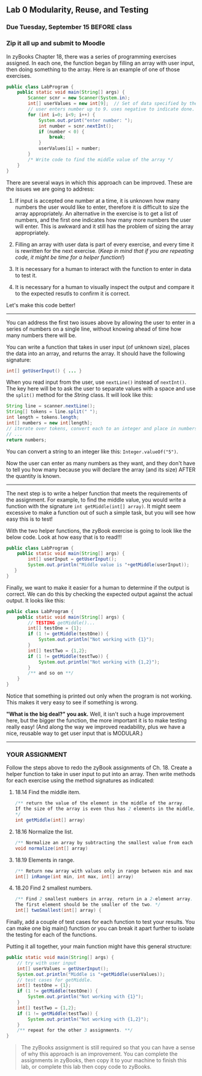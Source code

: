 ## Lab 0 Modularity, Reuse, and Testing
### Due Tuesday, September 15 BEFORE class
### Zip it all up and submit to Moodle

In zyBooks Chapter 18, there was a series of programming exercises assigned. In each one, the function began by filling an array with user input, then doing something to the array. Here is an example of one of those exercises.

```Java
public class LabProgram {
	public static void main(String[] args) {
		Scanner scnr = new Scanner(System.in);
		int[] userValues = new int[9];  // Set of data specified by the user      
		// user enters number up to 9. uses negative to indicate done.
		for (int i=0; i<9; i++) {
			System.out.print("enter number: ");
			int number = scnr.nextInt();
			if (number < 0) {
				break;
			}
			userValues[i] = number;
		}
		/* Write code to find the middle value of the array */
	}
}
```

There are several ways in which this approach can be improved. These are the issues we are going to address:

1. If input is accepted one number at a time, it is unknown how many numbers the user would like to enter, therefore it is difficult to size the array appropriately. An alternative in the exercise is to get a list of numbers, and the first one indicates how many more numbers the user will enter. This is awkward and it still has the problem of sizing the array appropriately.

2. Filling an array with user data is part of every exercise, and every time it is rewritten for the next exercise. (_Keep in mind that if you are repeating code, it might be time for a helper function!_)

3. It is necessary for a human to interact with the function to enter in data to test it.

4. It is necessary for a human to visually inspect the output and compare it to the expected resutls to confirm it is correct.

Let's make this code better!

<hr>

You can address the first two issues above by allowing the user to enter in a series of numbers on a single line, without knowing ahead of time how many numbers there will be.

You can write a function that takes in user input (of unknown size), places the data into an array, and returns the array. It should have the following signature:

```Java
int[] getUserInput() { ... }
```

When you read input from the user, use `nextLine()` instead of `nextInt()`. The key here will be to ask the user to separate values with a space and use the `split()` method for the _String_ class. It will look like this:

```Java
String line = scanner.nextLine();
String[] tokens = line.split(" ");
int length = tokens.length;
int[] numbers = new int[length];
// iterate over tokens, convert each to an integer and place in numbers[]
// ...
return numbers;
```

You can convert a string to an integer like this: `Integer.valueOf("5")`.

Now the user can enter as many numbers as they want, and they don't have to tell you how many because you will declare the array (and its size) AFTER the quantity is known.

<hr>

The next step is to write a helper function that meets the requirements of the assignment. For example, to find the middle value, you would write a function with the signature `int getMiddle(int[] array)`. It might seem excessive to make a function out of such a simple task, but you will see how easy this is to test!

With the two helper functions, the zyBook exercise is going to look like the below code. Look at how easy that is to read!!!

```Java
public class LabProgram {
	public static void main(String[] args) {
		int[] userInput = getUserInput();
		System.out.println("Middle value is "+getMiddle(userInput));
   }
}
```

Finally, we want to make it easier for a human to determine if the output is correct. We can do this by checking the expected output against the actual output. It looks like this:

```Java
public class LabProgram {
	public static void main(String[] args) {
		// TESTING getMiddle()...
		int[] testOne = {1};
		if (1 != getMiddle(testOne)) {
			System.out.println("Not working with {1}");
		}
		int[] testTwo = {1,2};
		if (1 != getMiddle(testTwo)) {
			System.out.println("Not working with {1,2}");
		}
		/** and so on **/
	}
}
```

Notice that something is printed out only when the program is not working. This makes it very easy to see if something is wrong.

**"What is the big deal?" you ask.** Well, it isn't such a huge improvement here, but the bigger the function, the more important it is to make testing really easy! (And along the way we improved readability, plus we have a nice, reusable way to get user input that is MODULAR.)

<hr>

### YOUR ASSIGNMENT

Follow the steps above to redo the zyBook assignments of Ch. 18. Create a helper function to take in user input to put into an array. Then write methods for each exercise using the method signatures as indicated:

1. 18.14 Find the middle item.
	```Java
	/** return the value of the element in the middle of the array.
	If the size of the array is even thus has 2 elements in the middle, return the one in the smaller index.
	*/
	int getMiddle(int[] array)
	```
2. 18.16 Normalize the list.
	```Java
	/** Normalize an array by subtracting the smallest value from each element. */
	void normalize(int[] array)

3. 18.19 Elements in range.
	```Java
	/** Return new array with values only in range between min and max inclusive. */
	int[] inRange(int min, int max, int[] array)
	```
4. 18.20 Find 2 smallest numbers.
	```Java
	/** Find 2 smallest numbers in array, return in a 2-element array.
	The first element should be the smaller of the two. */
	int[] twoSmallest(int[] array) {
	```

Finally, add a couple of test cases for each function to test your results. You can make one big main() function or you can break it apart further to isolate the testing for each of the functions.

Putting it all together, your main function might have this general structure:

```Java
public static void main(String[] args) {
	// try with user input
	int[] userValues = getUserInput();
	System.out.println("Middle is "+getMiddle(userValues));
	// test cases for getMiddle.
	int[] testOne = {1};
	if (1 != getMiddle(testOne)) {
		System.out.println("Not working with {1}");
	}
	int[] testTwo = {1,2};
	if (1 != getMiddle(testTwo)) {
		System.out.println("Not working with {1,2}");
	}
	/** repeat for the other 3 assignments. **/
}
```

> The zyBooks assignment is still required so that you can have a sense of why this approach is an improvement. You can complete the assignments in zyBooks, then copy it to your machine to finish this lab, or complete this lab then copy code to zyBooks.

